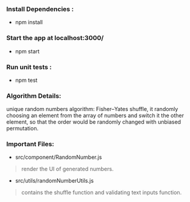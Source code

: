 ### Install Dependencies : 
* npm install

### Start the app at localhost:3000/
* npm start

### Run unit tests :
* npm test


### Algorithm Details:

unique random numbers algorithm: Fisher–Yates shuffle, it randomly choosing an element from the array of numbers and switch it the other element, so that the order would be randomly changed with unbiased permutation. 

### Important Files:
- src/component/RandomNumber.js

> render the UI of generated numbers.

- src/utils/randomNumberUtils.js 

> contains the shuffle function and validating text inputs function.
